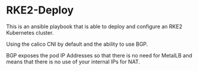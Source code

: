 # RKE2-Deploy

This is an ansible playbook that is able to deploy and configure an RKE2 Kubernetes cluster.

Using the calico CNI by default and the ability to use BGP.

BGP exposes the pod IP Addresses so that there is no need for MetalLB and
means that there is no use of your internal IPs for NAT.
